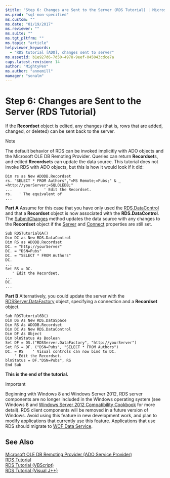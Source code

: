 ```yaml
---
$title: "Step 6: Changes are Sent to the Server (RDS Tutorial) | Microsoft Docs"
ms.prod: "sql-non-specified"
ms.custom: ""
ms.date: "01/19/2017"
ms.reviewer: ""
ms.suite: ""
ms.tgt_pltfrm: ""
ms.topic: "article"
helpviewer_keywords: 
  - "RDS tutorial [ADO], changes sent to server"
ms.assetid: b1e927d6-7d50-4978-9eef-045043cdce7a
caps.latest.revision: 14
author: "MightyPen"
ms.author: "annemill"
manager: "sonalm"
---
```

# Step 6: Changes are Sent to the Server (RDS Tutorial)
If the **Recordset** object is edited, any changes (that is, rows that are added, changed, or deleted) can be sent back to the server.  
  
> [!NOTE]
>  The default behavior of RDS can be invoked implicitly with ADO objects and the Microsoft OLE DB Remoting Provider. Queries can return **Recordset**s, and edited **Recordset**s can update the data source. This tutorial does not invoke RDS with ADO objects, but this is how it would look if it did:  
  
```  
Dim rs as New ADODB.Recordset  
rs. "SELECT * FROM Authors","=MS Remote;=Pubs;" & _  
=http://yourServer;=SQLOLEDB;"  
...              ' Edit the Recordset.  
rs.   ' The equivalent of   
...  
```  
  
 **Part A** Assume for this case that you have only used the [RDS.DataControl](../../../ado/reference/rds-api/datacontrol-object-rds.md) and that a **Recordset** object is now associated with the **RDS.DataControl**. The [SubmitChanges](../../../ado/reference/rds-api/submitchanges-method-rds.md) method updates the data source with any changes to the **Recordset** object if the [Server](../../../ado/reference/rds-api/server-property-rds.md) and [Connect](../../../ado/reference/rds-api/connect-property-rds.md) properties are still set.  
  
```  
Sub RDSTutorial6A()  
Dim DC as New RDS.DataControl  
Dim RS as ADODB.Recordset  
DC. = "http://yourServer"  
DC. = "DSN=Pubs"  
DC. = "SELECT * FROM Authors"  
DC.  
...  
Set RS = DC.  
   ' Edit the Recordset.  
...  
DC.  
...  
```  
  
 **Part B** Alternatively, you could update the server with the [RDSServer.DataFactory](../../../ado/reference/rds-api/datafactory-object-rdsserver.md) object, specifying a connection and a **Recordset** object.  
  
```  
Sub RDSTutorial6B()  
Dim DS As New RDS.DataSpace  
Dim RS As ADODB.Recordset  
Dim DC As New RDS.DataControl  
Dim DF As Object  
Dim blnStatus As Boolean  
Set DF = DS.("RDSServer.DataFactory", "http://yourServer")  
Set RS = DF. ("DSN=Pubs", "SELECT * FROM Authors")  
DC. = RS    ' Visual controls can now bind to DC.  
    ' Edit the Recordset.  
blnStatus = DF."DSN=Pubs", RS  
End Sub  
```  
  
 **This is the end of the tutorial.**  
  
> [!IMPORTANT]
>  Beginning with Windows 8 and Windows Server 2012, RDS server components are no longer included in the Windows operating system (see Windows 8 and [Windows Server 2012 Compatibility Cookbook](https://www.microsoft.com/en-us/download/details.aspx?id=27416) for more detail). RDS client components will be removed in a future version of Windows. Avoid using this feature in new development work, and plan to modify applications that currently use this feature. Applications that use RDS should migrate to [WCF Data Service](http://go.microsoft.com/fwlink/?LinkId=199565).  
  
## See Also  
 [Microsoft OLE DB Remoting Provider (ADO Service Provider)](../../../ado/guide/appendixes/microsoft-ole-db-remoting-provider-ado-service-provider.md)   
 [RDS Tutorial](../../../ado/guide/remote-data-service/rds-tutorial.md)   
 [RDS Tutorial (VBScript)](../../../ado/guide/remote-data-service/rds-tutorial-vbscript.md)   
 [RDS Tutorial (Visual J++)](../../../ado/guide/remote-data-service/rds-tutorial-visual-j.md)


